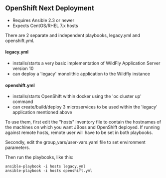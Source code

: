 ## OpenShift Next Deployment

- Requires Ansible 2.3 or newer
- Expects CentOS/RHEL 7.x hosts

There are 2 separate and independent playbooks, legacy.yml and openshift.yml.

#### legacy.yml
- installs/starts a very basic implementation of WildFly Application Server
version 10
- can deploy a 'legacy' monolithic application to the Wildfly instance

#### openshift.yml
- installs/starts OpenShift within docker using the 'oc cluster up' command
- can create/build/deploy 3 microservices to be used within the 'legacy' application mentioned above

To use them, first edit the "hosts" inventory file to contain the
hostnames of the machines on which you want JBoss and OpenShift deployed. If running against remote hosts, remote user will have to be set in both playbooks.

Secondly, edit the group_vars/user-vars.yaml file to set environment parameters.

Then run the playbooks, like this:

	ansible-playbook -i hosts legacy.yml
	ansible-playbook -i hosts openshift.yml
